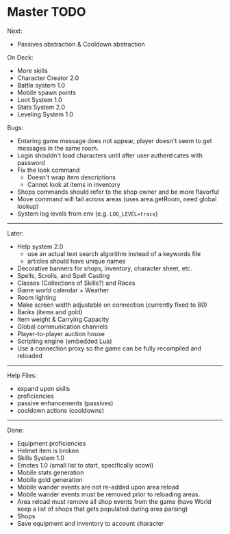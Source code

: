 # Master TODO

Next:
- Passives abstraction & Cooldown abstraction

On Deck:
- More skills
- Character Creator 2.0
- Battle system 1.0
- Mobile spawn points
- Loot System 1.0
- Stats System 2.0
- Leveling System 1.0

Bugs:
- Entering game message does not appear, player doesn't seem to get messages
  in the same room.
- Login shouldn't load characters until after user authenticates with password
- Fix the look command
  - Doesn't wrap item descriptions
  - Cannot look at items in inventory
- Shops commands should refer to the shop owner and be more flavorful
- Move command will fail across areas (uses area.getRoom, need global lookup)
- System log levels from env (e.g. `LOG_LEVEL=trace`)

--------------------------------------------------------------------------------

Later:
- Help system 2.0
  - use an actual text search algorithm instead of a keywords file
  - articles should have unique names
- Decorative banners for shops, inventory, character sheet, etc.
- Spells, Scrolls, and Spell Casting
- Classes (Collections of Skills?) and Races
- Game world calendar + Weather
- Room lighting
- Make screen width adjustable on connection (currently fixed to 80)
- Banks (items and gold)
- Item weight & Carrying Capacity
- Global communication channels
- Player-to-player auction house
- Scripting engine (embedded Lua)
- Use a connection proxy so the game can be fully recompiled and reloaded

--------------------------------------------------------------------------------

Help Files:
- expand upon skills
- proficiencies
- passive enhancements (passives)
- cooldown actions (cooldowns)

--------------------------------------------------------------------------------

Done:
- Equipment proficiencies
- Helmet item is broken
- Skills System 1.0
- Emotes 1.0 (small list to start, specifically scowl)
- Mobile stats generation
- Mobile gold generation
- Mobile wander events are not re-added upon area reload
- Mobile wander events must be removed prior to reloading areas.
- Area reload must remove all shop events from the game (have World keep a
  list of shops that gets populated during area parsing)
- Shops
- Save equipment and inventory to account character
